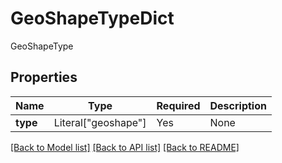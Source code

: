 # GeoShapeTypeDict

GeoShapeType

## Properties
| Name | Type | Required | Description |
| ------------ | ------------- | ------------- | ------------- |
**type** | Literal["geoshape"] | Yes | None |


[[Back to Model list]](../../README.md#documentation-for-models) [[Back to API list]](../../README.md#documentation-for-api-endpoints) [[Back to README]](../../README.md)
